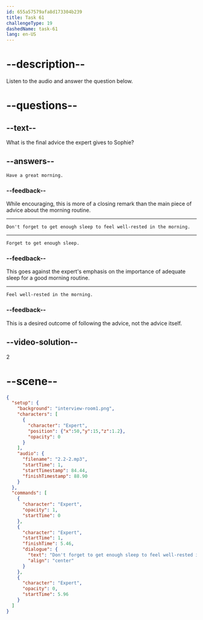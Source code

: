 ```yaml
---
id: 655a57579afa8d173304b239
title: Task 61
challengeType: 19
dashedName: task-61
lang: en-US
---
```


<!-- (Audio) Expert: Don't forget to get enough sleep to feel well-rested in the morning. Have a great morning. -->

# --description--

Listen to the audio and answer the question below.

# --questions--

## --text--

What is the final advice the expert gives to Sophie?

## --answers--

`Have a great morning.`

### --feedback--

While encouraging, this is more of a closing remark than the main piece of advice about the morning routine.

---

`Don't forget to get enough sleep to feel well-rested in the morning.`

---

`Forget to get enough sleep.`

### --feedback--

This goes against the expert's emphasis on the importance of adequate sleep for a good morning routine.

---

`Feel well-rested in the morning.`

### --feedback--

This is a desired outcome of following the advice, not the advice itself.

## --video-solution--

2

# --scene--

```json
{
  "setup": {
    "background": "interview-room1.png",
    "characters": [
      {
        "character": "Expert",
        "position": {"x":50,"y":15,"z":1.2},
        "opacity": 0
      }
    ],
    "audio": {
      "filename": "2.2-2.mp3",
      "startTime": 1,
      "startTimestamp": 84.44,
      "finishTimestamp": 88.90
    }
  },
  "commands": [
    {
      "character": "Expert",
      "opacity": 1,
      "startTime": 0
    },
    {
      "character": "Expert",
      "startTime": 1,
      "finishTime": 5.46,
      "dialogue": {
        "text": "Don't forget to get enough sleep to feel well-rested in the morning. Have a great morning.",
        "align": "center"
      }
    },
    {
      "character": "Expert",
      "opacity": 0,
      "startTime": 5.96
    }
  ]
}
```
